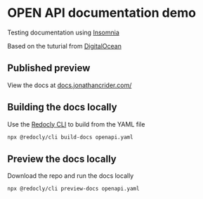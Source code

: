 # OPEN API documentation demo

Testing documentation using [Insomnia](https://insomnia.rest/)

Based on the tuturial from [DigitalOcean](https://www.digitalocean.com/community/tutorials/how-to-create-documentation-for-your-rest-api-with-insomnia)

## Published preview

View the docs at [docs.jonathancrider.com/](https://docs.jonathancrider.com/)

## Building the docs locally

Use the [Redocly CLI](https://redocly.com/docs/cli) to build from the YAML file

```bash
npx @redocly/cli build-docs openapi.yaml
```

## Preview the docs locally

Download the repo and run the docs locally

```bash
npx @redocly/cli preview-docs openapi.yaml
```
